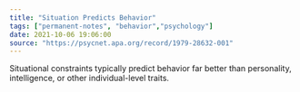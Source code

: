 ```yaml
---
title: "Situation Predicts Behavior"
tags: ["permanent-notes", "behavior","psychology"]
date: 2021-10-06 19:06:00
source: "https://psycnet.apa.org/record/1979-28632-001"
---
```


Situational constraints typically predict behavior far better than personality, intelligence, or other individual-level traits.



